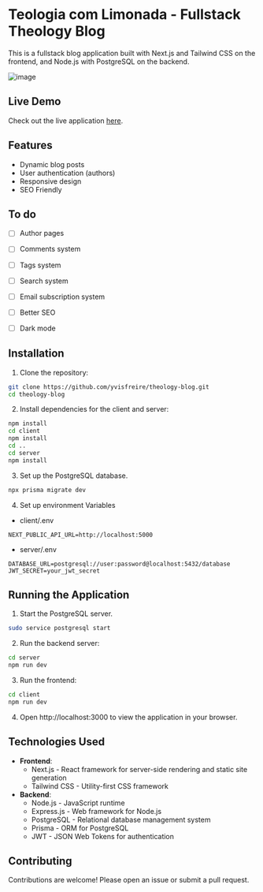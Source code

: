 # Teologia com Limonada - Fullstack Theology Blog
This is a fullstack blog application built with Next.js and Tailwind CSS on the frontend, and Node.js with PostgreSQL on the backend.

![image](https://github.com/user-attachments/assets/d1d87693-658b-4669-b3ff-defcfef04d5a)

## Live Demo
Check out the live application [here](https://teolima.vercel.app/).

## Features
- Dynamic blog posts
- User authentication (authors)
- Responsive design
- SEO Friendly

## To do
- [ ] Author pages
- [ ] Comments system
- [ ] Tags system
- [ ] Search system
- [ ] Email subscription system
- [ ] Better SEO
- [ ] Dark mode


## Installation
1. Clone the repository:
```bash
git clone https://github.com/yvisfreire/theology-blog.git
cd theology-blog
```

2. Install dependencies for the client and server:
```bash
npm install
cd client
npm install
cd ..
cd server
npm install
```

3. Set up the PostgreSQL database.
```bash
npx prisma migrate dev
```

4. Set up environment Variables
- client/.env
```env
NEXT_PUBLIC_API_URL=http://localhost:5000
```
- server/.env
```env
DATABASE_URL=postgresql://user:password@localhost:5432/database
JWT_SECRET=your_jwt_secret
```

## Running the Application
1. Start the PostgreSQL server.
```bash
sudo service postgresql start
```
2. Run the backend server:
```bash
cd server
npm run dev
```
3. Run the frontend:
```bash
cd client
npm run dev
```
4. Open http://localhost:3000 to view the application in your browser.

## Technologies Used
- **Frontend**:
  - Next.js - React framework for server-side rendering and static site generation
  - Tailwind CSS - Utility-first CSS framework
- **Backend**:
  - Node.js - JavaScript runtime
  - Express.js - Web framework for Node.js
  - PostgreSQL - Relational database management system
  - Prisma - ORM for PostgreSQL
  - JWT - JSON Web Tokens for authentication

## Contributing
Contributions are welcome! Please open an issue or submit a pull request.
